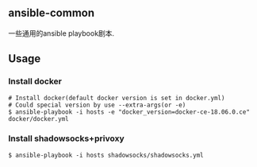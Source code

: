 ## ansible-common
一些通用的ansible playbook剧本.
## Usage
### Install docker
```
# Install docker(default docker version is set in docker.yml)
# Could special version by use --extra-args(or -e)
$ ansible-playbook -i hosts -e "docker_version=docker-ce-18.06.0.ce" docker/docker.yml
```
### Install shadowsocks+privoxy
``` 
$ ansible-playbook -i hosts shadowsocks/shadowsocks.yml
```
